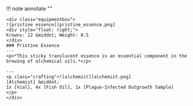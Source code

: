 !!! note annotate ""

    <div class="equipmentbox">
    ![pristine essence][pristine_essence.png]
    <div style="float: right;">
    Krowns: 12 &middot; Weight: 0.5
    </div>
    ### Pristine Essence
    ---
    <p>*This sticky translucent essence is an essential component in the brewing of alchemical oils.*</p>

    ---
    <p class="crafting">![alchemist][alchemist.png] 
    [Alchemist] &middot; 
    1x [Vial], 4x [Fish Oil], 1x [Plague-Infected Outgrowth Sample]
    </p>
    </div>